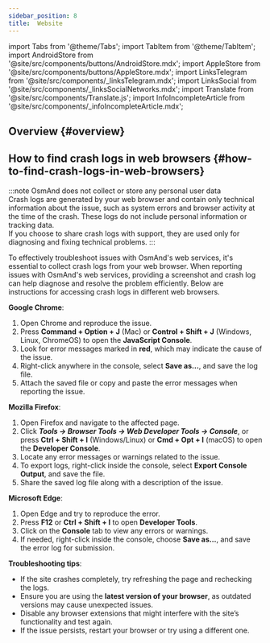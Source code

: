 ```yaml
---
sidebar_position: 8
title:  Website
---
```


import Tabs from '@theme/Tabs';
import TabItem from '@theme/TabItem';
import AndroidStore from '@site/src/components/buttons/AndroidStore.mdx';
import AppleStore from '@site/src/components/buttons/AppleStore.mdx';
import LinksTelegram from '@site/src/components/_linksTelegram.mdx';
import LinksSocial from '@site/src/components/_linksSocialNetworks.mdx';
import Translate from '@site/src/components/Translate.js';
import InfoIncompleteArticle from '@site/src/components/_infoIncompleteArticle.mdx';


## Overview {#overview}

## How to find crash logs in web browsers {#how-to-find-crash-logs-in-web-browsers}

:::note OsmAnd does not collect or store any personal user data  
Crash logs are generated by your web browser and contain only technical information about the issue, such as system errors and browser activity at the time of the crash. These logs do not include personal information or tracking data.  
If you choose to share crash logs with support, they are used only for diagnosing and fixing technical problems.
:::

To effectively troubleshoot issues with OsmAnd's web services, it's essential to collect crash logs from your web browser. When reporting issues with OsmAnd's web services, providing a screenshot and crash log can help diagnose and resolve the problem efficiently. Below are instructions for accessing crash logs in different web browsers.

**Google Chrome**:

1. Open Chrome and reproduce the issue.
2. Press **Command + Option + J** (Mac) or **Control + Shift + J** (Windows, Linux, ChromeOS) to open the **JavaScript Console**.  
3. Look for error messages marked in **red**, which may indicate the cause of the issue.
4. Right-click anywhere in the console, select **Save as…**, and save the log file.
5. Attach the saved file or copy and paste the error messages when reporting the issue.

**Mozilla Firefox**:

1. Open Firefox and navigate to the affected page.
2. Click ***Tools → Browser Tools → Web Developer Tools → Console***, or press **Ctrl + Shift + I** (Windows/Linux) or **Cmd + Opt + I** (macOS) to open the **Developer Console**.
3. Locate any error messages or warnings related to the issue.
4. To export logs, right-click inside the console, select **Export Console Output**, and save the file.
5. Share the saved log file along with a description of the issue.

**Microsoft Edge**:

1. Open Edge and try to reproduce the error.
2. Press **F12** or **Ctrl + Shift + I** to open **Developer Tools**.
3. Click on the **Console** tab to view any errors or warnings.
4. If needed, right-click inside the console, choose **Save as…**, and save the error log for submission.

**Troubleshooting tips**:

- If the site crashes completely, try refreshing the page and rechecking the logs.
- Ensure you are using the **latest version of your browser**, as outdated versions may cause unexpected issues.
- Disable any browser extensions that might interfere with the site’s functionality and test again.
- If the issue persists, restart your browser or try using a different one.



